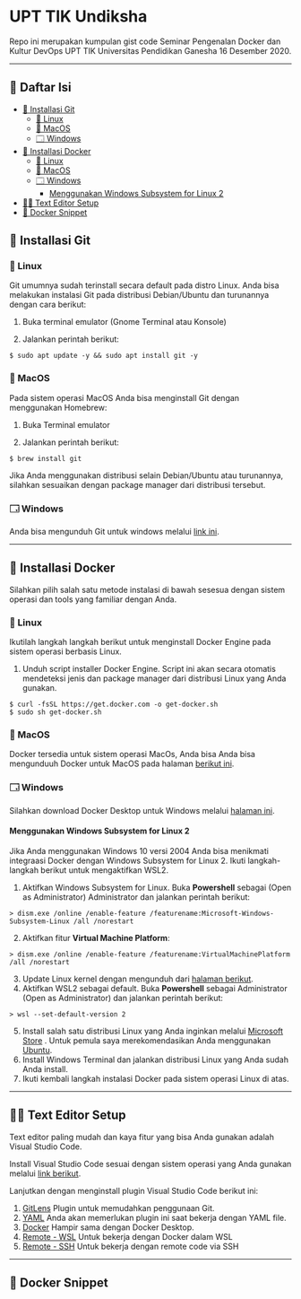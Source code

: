 # UPT TIK Undiksha

Repo ini merupakan kumpulan gist code Seminar Pengenalan Docker dan Kultur 
DevOps UPT TIK Universitas Pendidikan Ganesha 16 Desember 2020.

---

## 📄 Daftar Isi


<!-- vim-markdown-toc GFM -->

* [🌿 Installasi Git](#-installasi-git)
	* [🐧 Linux](#-linux)
	* [🍎 MacOS](#-macos)
	* [🗔 Windows](#-windows)
* [🐳 Installasi Docker](#-installasi-docker)
	* [🐧 Linux](#-linux-1)
	* [🍎 MacOS](#-macos-1)
	* [🗔 Windows](#-windows-1)
		* [Menggunakan Windows Subsystem for Linux 2](#menggunakan-windows-subsystem-for-linux-2)
* [👩‍💻 Text Editor Setup](#-text-editor-setup)
* [📃 Docker Snippet](#-docker-snippet)

<!-- vim-markdown-toc -->
## 🌿 Installasi Git

### 🐧 Linux

Git umumnya sudah terinstall secara default pada distro Linux. Anda bisa melakukan
instalasi Git pada distribusi Debian/Ubuntu dan turunannya dengan cara berikut:
1. Buka terminal emulator (Gnome Terminal atau Konsole)

2. Jalankan perintah berikut:

```
$ sudo apt update -y && sudo apt install git -y
```

### 🍎 MacOS

Pada sistem operasi MacOS Anda bisa menginstall Git dengan menggunakan Homebrew:

1. Buka Terminal emulator

2. Jalankan perintah berikut:


```console
$ brew install git
```

Jika Anda menggunakan distribusi selain Debian/Ubuntu atau turunannya, silahkan
sesuaikan dengan package manager dari distribusi tersebut.

### 🗔 Windows

Anda bisa mengunduh Git untuk windows melalui [link ini](https://git-scm.com/download/win).

--- 


## 🐳 Installasi Docker

Silahkan pilih salah satu metode instalasi di bawah sesesua dengan sistem operasi
dan tools yang familiar dengan Anda.

### 🐧 Linux

Ikutilah langkah langkah berikut untuk menginstall Docker Engine pada sistem operasi
berbasis Linux.

1. Unduh script installer Docker Engine. Script ini akan secara otomatis mendeteksi
jenis dan package manager dari distribusi Linux yang Anda gunakan.

```console
$ curl -fsSL https://get.docker.com -o get-docker.sh
$ sudo sh get-docker.sh
```


### 🍎 MacOS

Docker tersedia untuk sistem operasi MacOs, Anda bisa Anda bisa mengunduuh
Docker untuk MacOS pada halaman [berikut ini](https://hub.docker.com/editions/community/docker-ce-desktop-macm).


### 🗔 Windows 

Silahkan download Docker Desktop untuk Windows melalui [halaman ini](https://hub.docker.com/editions/community/docker-ce-desktop-windowsm).

#### Menggunakan Windows Subsystem for Linux 2

Jika Anda menggunakan Windows 10 versi 2004 Anda bisa menikmati integraasi Docker dengan
Windows Subsystem for Linux 2. Ikuti langkah-langkah berikut untuk mengaktifkan WSL2.

1. Aktifkan Windows Subsystem for Linux. Buka **Powershell** sebagai (Open as Administrator) 
Administrator dan jalankan perintah berikut:

```console
> dism.exe /online /enable-feature /featurename:Microsoft-Windows-Subsystem-Linux /all /norestart
```

2. Aktifkan fitur **Virtual Machine Platform**:

```console
> dism.exe /online /enable-feature /featurename:VirtualMachinePlatform /all /norestart
```

3. Update Linux kernel dengan mengunduh dari [halaman berikut](https://wslstorestorage.blob.core.windows.net/wslblob/wsl_update_x64.msi).
4. Aktifkan WSL2 sebagai default. Buka **Powershell** sebagai Administrator 
(Open as Administrator) dan jalankan perintah berikut:

```console
> wsl --set-default-version 2
```

5. Install salah satu distribusi Linux yang Anda inginkan melalui [Microsoft Store](https://aka.ms/wslstore) .
Untuk pemula saya merekomendasikan Anda menggunakan [Ubuntu](https://aka.ms/wslstore).
6. Install Windows Terminal dan jalankan distribusi Linux yang Anda sudah Anda install.
7. Ikuti kembali langkah instalasi Docker pada sistem operasi Linux di atas.

---

## 👩‍💻 Text Editor Setup

Text editor paling mudah dan kaya fitur yang bisa Anda gunakan adalah Visual
Studio Code.

Install Visual Studio Code sesuai dengan sistem operasi yang Anda gunakan 
melalui [link berikut](https://code.visualstudio.com/download).

Lanjutkan dengan menginstall plugin Visual Studio Code berikut  ini:
1. [GitLens](https://marketplace.visualstudio.com/items?itemName=eamodio.gitlens)
Plugin untuk memudahkan penggunaan Git.
2. [YAML](https://marketplace.visualstudio.com/items?itemName=redhat.vscode-yaml)
Anda akan memerlukan plugin ini saat bekerja dengan YAML file.
3. [Docker](https://marketplace.visualstudio.com/items?itemName=ms-azuretools.vscode-docker)
Hampir sama dengan Docker Desktop.
4. [Remote - WSL](https://marketplace.visualstudio.com/items?itemName=ms-vscode-remote.remote-wsl)
Untuk bekerja dengan Docker dalam WSL
5. [Remote - SSH](https://marketplace.visualstudio.com/items?itemName=ms-vscode-remote.remote-ssh)
Untuk bekerja dengan remote code via SSH  

---

## 📃 Docker Snippet



